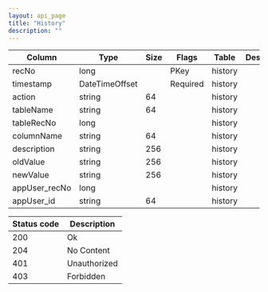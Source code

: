 ```yaml
---
layout: api_page
title: "History"
description: ""
---
```




| Column | Type | Size | Flags | Table | Description |
| ------ | ---- | ---- | ----- | ----- | ----------- |
| recNo | long |  | PKey | history | 
| timestamp | DateTimeOffset |  | Required | history | 
| action | string | 64 |  | history | 
| tableName | string | 64 |  | history | 
| tableRecNo | long |  |  | history | 
| columnName | string | 64 |  | history | 
| description | string | 256 |  | history | 
| oldValue | string | 256 |  | history | 
| newValue | string | 256 |  | history | 
| appUser_recNo | long |  |  | history | 
| appUser_id | string | 64 |  | history | 

| Status code | Description |
| ----------- | ----------- |
| 200 | Ok |
| 204 | No Content |
| 401 | Unauthorized |
| 403 | Forbidden |


